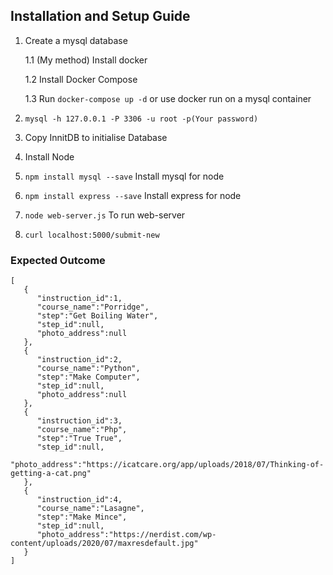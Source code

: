 ## Installation and Setup Guide

1. Create a mysql database

    1.1 (My method) Install docker

    1.2 Install Docker Compose

    1.3 Run ```docker-compose up -d``` or use docker run on a mysql container

2. ```mysql -h 127.0.0.1 -P 3306 -u root -p(Your password)```

3. Copy InnitDB to initialise Database

4. Install Node 

5. ```npm install mysql --save``` Install mysql for node

6. ```npm install express --save``` Install express for node

7. ```node web-server.js``` To run web-server

8. ```curl localhost:5000/submit-new```

### Expected Outcome 
```
[
   {
      "instruction_id":1,
      "course_name":"Porridge",
      "step":"Get Boiling Water",
      "step_id":null,
      "photo_address":null
   },
   {
      "instruction_id":2,
      "course_name":"Python",
      "step":"Make Computer",
      "step_id":null,
      "photo_address":null
   },
   {
      "instruction_id":3,
      "course_name":"Php",
      "step":"True True",
      "step_id":null,
      "photo_address":"https://icatcare.org/app/uploads/2018/07/Thinking-of-getting-a-cat.png"
   },
   {
      "instruction_id":4,
      "course_name":"Lasagne",
      "step":"Make Mince",
      "step_id":null,
      "photo_address":"https://nerdist.com/wp-content/uploads/2020/07/maxresdefault.jpg"
   }
]
```